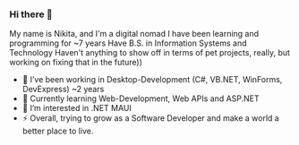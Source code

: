 ### Hi there 👋

My name is Nikita, and I'm a digital nomad
I have been learning and programming for ~7 years
Have B.S. in Information Systems and Technology
Haven't anything to show off in terms of pet projects, really, but working on fixing that in the future))

- 🔭 I’ve been working in Desktop-Development (C#, VB.NET, WinForms, DevExpress) ~2 years
- 🌱 Currently learning Web-Development, Web APIs and ASP.NET
- 🤔 I’m interested in .NET MAUI
- ⚡ Overall, trying to grow as a Software Developer and make a world a better place to live.
